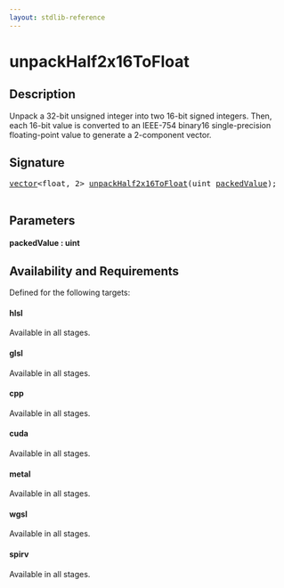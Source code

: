 ```yaml
---
layout: stdlib-reference
---
```


# unpackHalf2x16ToFloat

## Description

Unpack a 32-bit unsigned integer into two 16-bit signed integers.
Then, each 16-bit value is converted to an IEEE-754 binary16 single-precision
floating-point value to generate a 2-component vector.




## Signature 

<pre>
<a href="../types/vector/index" class="code_type">vector</a>&lt;<span class="code_keyword">float</span>, 2&gt; <a href="unpackhalf2x16tofloat-6eg">unpackHalf2x16ToFloat</a>(<span class="code_keyword">uint</span> <a href="unpackhalf2x16tofloat-6eg#decl-packedValue" class="code_param">packedValue</a>);

</pre>

## Parameters

####  <a id="decl-packedValue"></a>packedValue  : uint

## Availability and Requirements

Defined for the following targets:

#### hlsl
Available in all stages.

#### glsl
Available in all stages.

#### cpp
Available in all stages.

#### cuda
Available in all stages.

#### metal
Available in all stages.

#### wgsl
Available in all stages.

#### spirv
Available in all stages.



